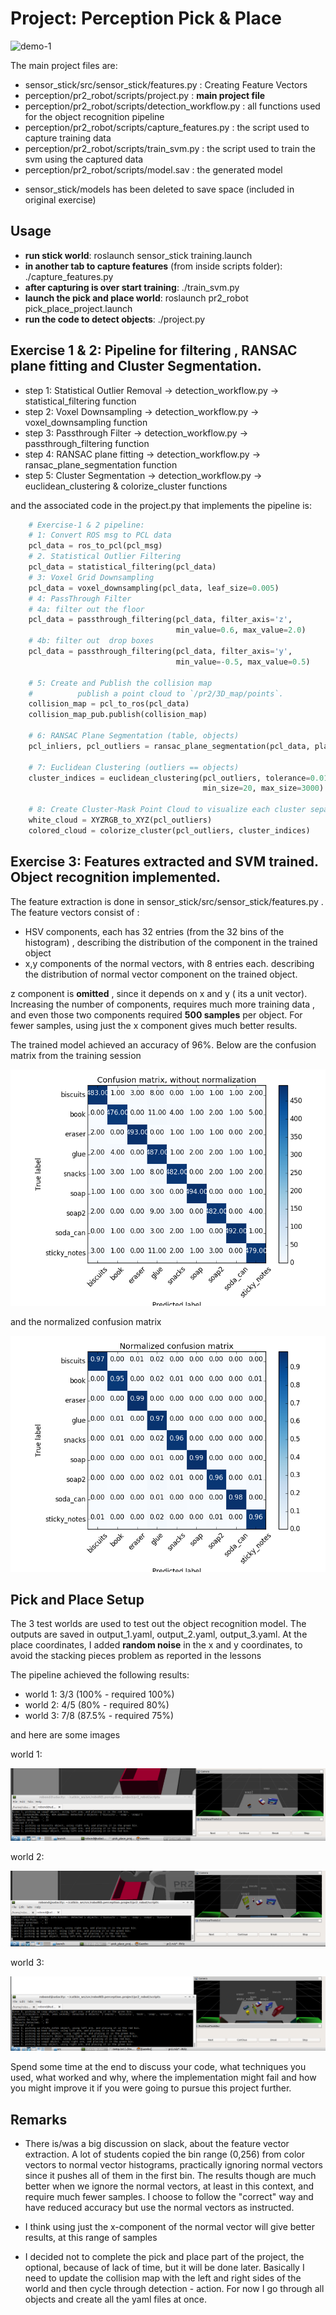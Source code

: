 # Project: Perception Pick & Place

![demo-1](https://user-images.githubusercontent.com/20687560/28748231-46b5b912-7467-11e7-8778-3095172b7b19.png)


The main project files are:

* sensor_stick/src/sensor_stick/features.py : Creating Feature Vectors
* perception/pr2_robot/scripts/project.py : **main project file**
* perception/pr2_robot/scripts/detection_workflow.py : all functions used for the object recognition pipeline
* perception/pr2_robot/scripts/capture_features.py : the script used to capture training data
* perception/pr2_robot/scripts/train_svm.py : the script used to train the svm using the captured data
* perception/pr2_robot/scripts/model.sav : the generated model

- sensor_stick/models has been deleted to save space (included in original exercise)

## Usage

* **run stick world**: roslaunch sensor_stick training.launch
* **in another tab to capture features** (from inside scripts folder): ./capture_features.py 
* **after capturing is over start training**: ./train_svm.py
* **launch the pick and place world**: roslaunch pr2_robot pick_place_project.launch
* **run the code to detect objects**: ./project.py



## Exercise 1 & 2: Pipeline for filtering , RANSAC plane fitting and Cluster Segmentation.

* step 1: Statistical Outlier Removal -> detection_workflow.py -> statistical_filtering function
* step 2: Voxel Downsampling -> detection_workflow.py -> voxel_downsampling function
* step 3: Passthrough Filter -> detection_workflow.py -> passthrough_filtering function
* step 4: RANSAC plane fitting -> detection_workflow.py -> ransac_plane_segmentation function
* step 5: Cluster Segmentation -> detection_workflow.py -> euclidean_clustering & colorize_cluster functions

and the associated code in the project.py that implements the pipeline is:

```python
    # Exercise-1 & 2 pipeline:
    # 1: Convert ROS msg to PCL data
    pcl_data = ros_to_pcl(pcl_msg)
    # 2. Statistical Outlier Filtering
    pcl_data = statistical_filtering(pcl_data)
    # 3: Voxel Grid Downsampling
    pcl_data = voxel_downsampling(pcl_data, leaf_size=0.005)
    # 4: PassThrough Filter
    # 4a: filter out the floor
    pcl_data = passthrough_filtering(pcl_data, filter_axis='z',
                                     min_value=0.6, max_value=2.0)
    # 4b: filter out  drop boxes
    pcl_data = passthrough_filtering(pcl_data, filter_axis='y',
                                     min_value=-0.5, max_value=0.5)

    # 5: Create and Publish the collision map
    #          publish a point cloud to `/pr2/3D_map/points`.
    collision_map = pcl_to_ros(pcl_data)
    collision_map_pub.publish(collision_map)

    # 6: RANSAC Plane Segmentation (table, objects)
    pcl_inliers, pcl_outliers = ransac_plane_segmentation(pcl_data, plane_height=0.01)

    # 7: Euclidean Clustering (outliers == objects)
    cluster_indices = euclidean_clustering(pcl_outliers, tolerance=0.015,
                                           min_size=20, max_size=3000)

    # 8: Create Cluster-Mask Point Cloud to visualize each cluster separately
    white_cloud = XYZRGB_to_XYZ(pcl_outliers)
    colored_cloud = colorize_cluster(pcl_outliers, cluster_indices)
```

## Exercise 3: Features extracted and SVM trained.  Object recognition implemented.

The feature extraction is done in sensor_stick/src/sensor_stick/features.py . The feature vectors consist of : 

* HSV components, each has 32 entries (from the 32 bins of the histogram) , describing the distribution of the component in the trained object
* x,y components of the normal vectors, with 8 entries each. describing the distribution of normal vector component on the trained object.

z component is **omitted** , since it depends on x and y ( its a unit vector). Increasing the number of components, requires much more training data , and even those two components required **500 samples** per object. For fewer samples, using just the x component gives much better results.

The trained model achieved an accuracy of 96%. Below are the confusion matrix from the training session

![figure-1](./images/confusion_1.png)

and the normalized confusion matrix

![figure-2](./images/confusion_2.png)





## Pick and Place Setup

The 3 test worlds are used to test out the object recognition model. The outputs are saved in output_1.yaml, output_2.yaml, output_3.yaml.
At the place coordinates, I added **random noise** in the x and y coordinates, to avoid the stacking pieces problem as reported in the lessons

The pipeline achieved the following results:
* world 1: 3/3 (100% - required 100%) 
* world 2: 4/5 (80% - required 80%)
* world 3: 7/8 (87.5% - required 75%)

and here are some images

world 1:

![world 1](./images/scene1.png)

world 2:

![world 2](./images/scene2.png)

world 3:

![world 3](./images/scene3.png)


Spend some time at the end to discuss your code, what techniques you used, what worked and why, where the implementation might fail and how you might improve it if you were going to pursue this project further.  

## Remarks

* There is/was a big discussion on slack, about the feature vector extraction. A lot of students copied the bin range (0,256) from color vectors to normal vector histograms, practically ignoring normal vectors since it pushes all of them in the first bin. The results though are much better when we ignore the normal vectors, at least in this context, and require much fewer samples. I choose to follow the "correct" way and have reduced accuracy but use the normal vectors as instructed.

* I think using just the x-component of the normal vector will give better results, at this range of samples

* I decided not to complete the pick and place part of the project, the optional, because of lack of time, but it will be done later. Basically I need to update the collision map with the left and right sides of the world and then cycle through detection - action. For now I go through all objects and create all the yaml files at once.



